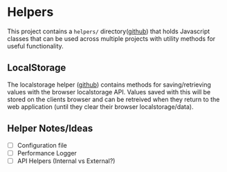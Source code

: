 # Helpers
This project contains a `helpers/` directory([github](https://github.com/devlinjunker/template.webpack.fend/blob/src/helpers))
that holds Javascript classes that can be used across multiple projects with utility methods for useful
functionality.

## LocalStorage
The localstorage helper ([github](https://github.com/devlinjunker/template.webpack.fend/blob/master/src/helpers/localStorage.helper.js))
contains methods for saving/retrieving values with the browser localstorage API. Values saved with this will be
stored on the clients browser and can be retreived when they return to the web application (until they clear
their browser localstorage/data).

## Helper Notes/Ideas
 - [ ] Configuration file
 - [ ] Performance Logger
 - [ ] API Helpers (Internal vs External?)

